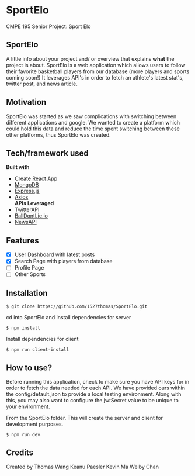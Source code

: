 # SportElo
CMPE 195 Senior Project: Sport Elo


## SportElo
A little info about your project and/ or overview that explains **what** the project is about.
SportElo is a web application which allows users to follow their favorite basketball players from our database (more players and sports coming soon!) 
It leverages API's in order to fetch an athlete's latest stat's, twitter post, and news article.

## Motivation
SportElo was started as we saw complications with switching between different applications and google. We wanted to create a platform which could hold
this data and reduce the time spent switching between these other platforms, thus SportElo was created.

## Tech/framework used
<b>Built with</b>
- [Create React App](https://create-react-app.dev/)
- [MongoDB](https://www.mongodb.com/)
- [Express.js](https://expressjs.com/)
- [Axios](https://www.npmjs.com/package/axios) <br />
<b>APIs Leveraged</b>
- [TwitterAPI](https://developer.twitter.com/en/docs/twitter-api)
- [BallDontLie.io](https://www.balldontlie.io/#introduction)
- [NewsAPI](https://newsapi.org/)

## Features
- [x] User Dashboard with latest posts
- [x] Search Page with players from database
- [ ] Profile Page
- [ ] Other Sports

## Installation

```
$ git clone https://github.com/1527thomas/SportElo.git
```
cd into SportElo and install dependencies for server
```
$ npm install
```
Install dependencies for client
```
$ npm run client-install
```

## How to use?
Before running this application, check to make sure you have API keys for in order to fetch the data needed for each API.
We have provided ours within the config/default.json to provide a local testing environment.
Along with this, you may also want to configure the jwtSecret value to be unique to your environment.

From the SportElo folder. This will create the server and client for development purposes.
```
$ npm run dev
```

## Credits
Created by
Thomas Wang
Keanu Paesler
Kevin Ma
Welby Chan

